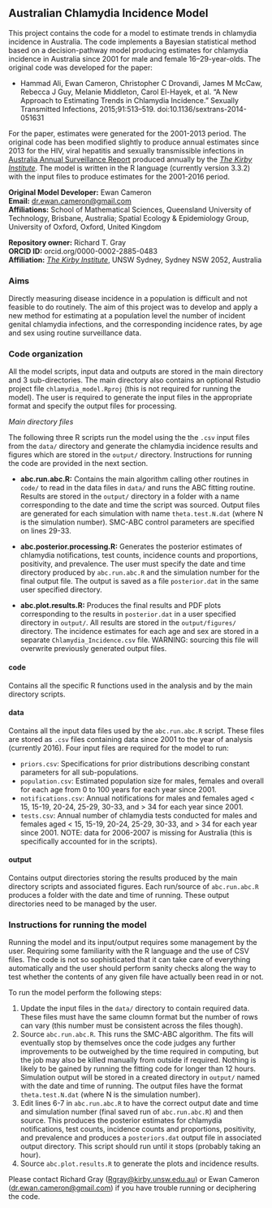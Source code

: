 ## Australian Chlamydia Incidence Model

This project contains the code for a model to estimate trends in chlamydia incidence in Australia. The code implements a Bayesian statistical method based on a decision-pathway model producing estimates for chlamydia incidence in Australia since 2001 for male and female 16–29-year-olds. The original code was developed for the paper: 

* Hammad Ali, Ewan Cameron, Christopher C Drovandi, James M McCaw, Rebecca J Guy, Melanie Middleton, Carol El-Hayek, et al. “A New Approach to Estimating Trends in Chlamydia Incidence.” Sexually Transmitted Infections, 2015;91:513–519. doi:10.1136/sextrans-2014-051631

For the paper, estimates were generated for the 2001-2013 period. The original code has been modified slightly to produce annual estimates since 2013 for the HIV, viral hepatitis and sexually transmissible infections in [Australia Annual Surveillance Report](https://kirby.unsw.edu.au/report-type/annual-surveillance-reports) produced annually by the [_The Kirby Institute_](https://kirby.unsw.edu.au/). The model is written in the R language (currently version 3.3.2) with the input files to produce estimates for the 2001-2016 period.

**Original Model Developer:** Ewan Cameron     
**Email:** dr.ewan.cameron@gmail.com  
**Affiliations:** School of Mathematical Sciences, Queensland University of Technology, Brisbane, Australia; Spatial Ecology & Epidemiology Group, University of Oxford, Oxford, United Kingdom

**Repository owner:** Richard T. Gray  
**ORCID ID:** orcid.org/0000-0002-2885-0483    
**Affiliation:** [_The Kirby Institute_](https://kirby.unsw.edu.au/), UNSW Sydney, Sydney NSW 2052, Australia

### Aims ###

Directly measuring disease incidence in a population is difficult and not feasible to do  routinely. The aim of this project was to develop and apply a new method for estimating at a population level the number of incident genital chlamydia infections, and the corresponding incidence rates, by age and sex using routine surveillance data. 

### Code organization ###

All the model scripts, input data and outputs are stored in the main directory and 3 sub-directories. The main directory also contains an optional Rstudio project file `chlamydia_model.Rproj` (this is not required for running the model). The user is required to generate the input files in the appropriate format and specify the output files for processing. 

_Main directory files_

The following three R scripts run the model using the the `.csv` input files from the `data/` directory and generate the chlamydia incidence results and figures which are stored in the `output/` directory. Instructions for running the code are provided in the next section. 

- **abc.run.abc.R:** Contains the main algorithm calling other routines in `code/` to read in the data files in `data/` and runs the ABC fitting routine. Results are stored in the `output/` directory in a folder with a name corresponding to the date and time the script was sourced. Output files are generated for each simulation with name `theta.test.N.dat` (where N is the simulation number). SMC-ABC control parameters are specified on lines 29-33. 
  
- **abc.posterior.processing.R:** Generates the posterior estimates of chlamydia notifications, test counts, incidence counts and proportions, positivity, and prevalence. The user must specify the date and time directory produced by `abc.run.abc.R` and the simulation number for the final output file. The output is saved as a file `posterior.dat` in the same user specified directory. 

- **abc.plot.results.R:** Produces the final results and PDF plots corresponding to the results in `posterior.dat` in a user specified directory in `output/`. All results are stored in the `output/figures/` directory. The incidence estimates for each age and sex are stored in a separate `Chlamydia_Incidence.csv` file. WARNING: sourcing this file will overwrite previously generated output files. 

#### code ####

Contains all the specific R functions used in the analysis and by the main directory scripts.

#### data ####

Contains all the input data files used by the `abc.run.abc.R` script. These files are stored as `.csv` files containing data since 2001 to the year of analysis (currently 2016). Four input files are required for the model to run:

- `priors.csv`:  Specifications for prior distributions describing constant parameters for all sub-populations.
- `population.csv`: Estimated population size for males, females and overall for each age from 0 to 100 years for each year since 2001.  
- `notifications.csv`: Annual notifications for males and females aged < 15, 15-19, 20-24, 25-29, 30-33, and > 34 for each year since 2001. 
- `tests.csv`:  Annual number of chlamydia tests conducted for males and females aged < 15, 15-19, 20-24, 25-29, 30-33, and > 34 for each year since 2001. NOTE: data for 2006-2007 is missing for Australia (this is specifically accounted for in the scripts). 

#### output ####

Contains output directories storing the results produced by the main directory scripts and associated figures. Each run/source of `abc.run.abc.R` produces a folder with the date and time of running. These output directories need to be managed by the user. 

### Instructions for running the model ###

Running the model and its input/output requires some management by the user. Requiring some familiarity with the R language and the use of CSV files. The code is not so sophisticated that it can take care of everything automatically and the user should perform sanity checks along the way to test whether the contents of any given file have actually been read in or not.

To run the model perform the following steps:

1. Update the input files in the `data/` directory to contain required data. These files must have the same cloumn format but the number of rows can vary (this number must be consistent across the files though). 
2. Source `abc.run.abc.R`. This runs the  SMC-ABC algorithm. The fits will eventually stop by themselves once the code judges any further improvements to be outweighed by the time required in computing, but the job may also be killed manually from outside if required. Nothing is likely to be gained by running the fitting code for longer than 12 hours. Simulation output will be stored in a created directory in `output/` named with the date and time of running. The output files have the format `theta.test.N.dat` (where N is the simulation number).    
3. Edit lines 6-7 in `abc.run.abc.R` to have the correct output date and time and simulation number (final saved run of `abc.run.abc.R`) and then source. This produces the posterior estimates for chlamydia notifications, test counts, incidence counts and proportions, positivity, and prevalence and produces a `posteriors.dat` output file in associated output directory. This script should run until it stops (probably taking an hour). 
4. Source `abc.plot.results.R` to generate the plots and incidence results. 

Please contact Richard Gray (Rgray@kirby.unsw.edu.au) or Ewan Cameron (dr.ewan.cameron@gmail.com) if you have trouble running or deciphering the code. 
  
